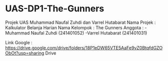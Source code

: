 # UAS-DP1-The-Gunners
Projek UAS Muhammad Naufal Zuhdi dan Varrel Hutabarat
Nama Projek   : Kalkulator Belanja Harian
Nama Kelompok : The Gunners
Anggota       : -Muhammad Naufal Zuhdi (241401052)
                -Varrel Hutabarat (241401031)
                
Link Google   : https://drive.google.com/drive/folders/18P1eDW65VTE5AaFe9vZ0BtqfdGZOObOt?usp=sharing
Drive
